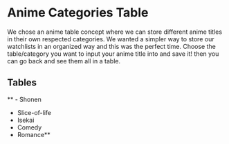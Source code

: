 # Anime Categories Table

We chose an anime table concept where we can store different anime titles in their own respected categories. We wanted a simpler way to store our watchlists in an organized way and this was the perfect time. Choose the table/category you want to input your anime title into and save it! then you can go back and see them all in a table.

## Tables

** - Shonen
 - Slice-of-life
 - Isekai
 - Comedy
 - Romance**

